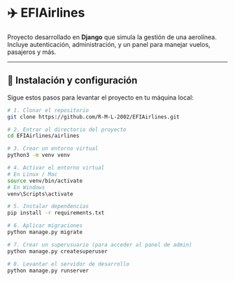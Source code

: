 # ✈️ EFIAirlines  

Proyecto desarrollado en **Django** que simula la gestión de una aerolínea.  
Incluye autenticación, administración, y un panel para manejar vuelos, pasajeros y más.  

---

## 🚀 Instalación y configuración  

Sigue estos pasos para levantar el proyecto en tu máquina local:  

```bash
# 1. Clonar el repositorio
git clone https://github.com/R-M-L-2002/EFIAirlines.git

# 2. Entrar al directorio del proyecto
cd EFIAirlines/airlines

# 3. Crear un entorno virtual
python3 -m venv venv 

# 4. Activar el entorno virtual
# En Linux / Mac
source venv/bin/activate  
# En Windows
venv\Scripts\activate      

# 5. Instalar dependencias
pip install -r requirements.txt

# 6. Aplicar migraciones
python manage.py migrate

# 7. Crear un superusuario (para acceder al panel de admin)
python manage.py createsuperuser

# 8. Levantar el servidor de desarrollo
python manage.py runserver
